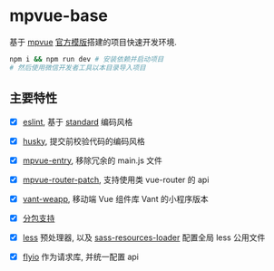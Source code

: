 # mpvue-base
基于 [mpvue](https://github.com/Meituan-Dianping/mpvue) [官方模版](https://github.com/mpvue/mpvue-quickstart)搭建的项目快速开发环境.

``` sh
npm i && npm run dev # 安装依赖并启动项目
# 然后使用微信开发者工具以本目录导入项目
```

## 主要特性
- [x] [eslint](https://eslint.org/demo), 基于 [standard](https://github.com/standard/standard) 编码风格
- [x] [husky](https://github.com/typicode/husky), 提交前校验代码的编码风格
- [x] [mpvue-entry](https://github.com/F-loat/mpvue-entry), 移除冗余的 main.js 文件
- [x] [mpvue-router-patch](https://github.com/F-loat/mpvue-router-patch), 支持使用类 vue-router 的 api
- [x] [vant-weapp](https://github.com/youzan/vant-weapp), 移动端 Vue 组件库 Vant 的小程序版本
- [x] [分包支持](https://developers.weixin.qq.com/miniprogram/dev/framework/subpackages/basic.html)
- [x] [less](https://less.bootcss.com/) 预处理器, 以及 [sass-resources-loader](https://github.com/shakacode/sass-resources-loader) 配置全局 less 公用文件
- [x] [flyio](https://www.npmjs.com/package/flyio) 作为请求库, 并统一配置 api

